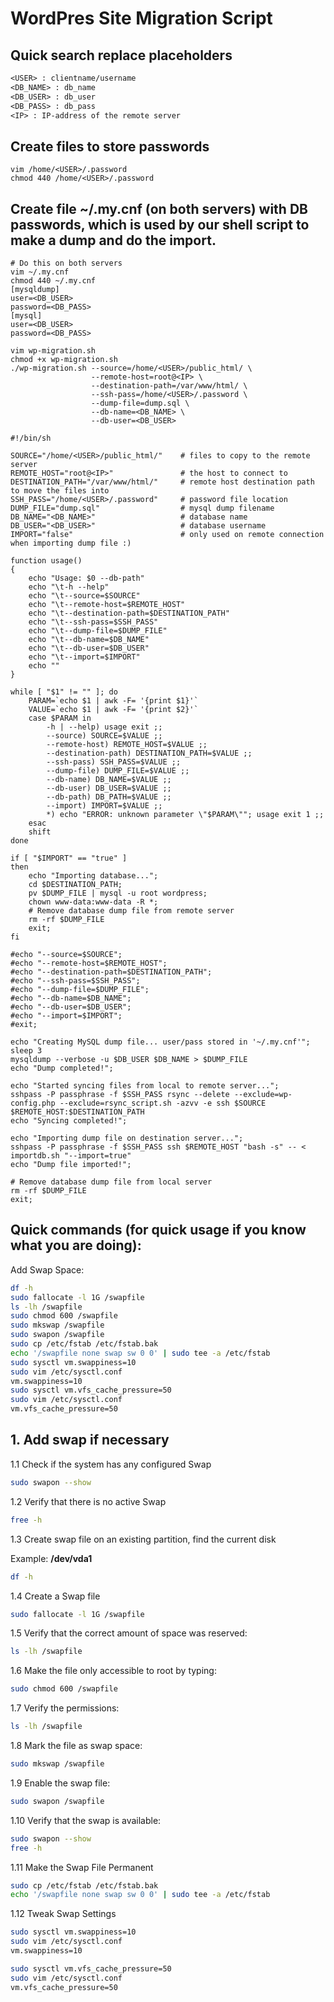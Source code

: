 # WordPres Site Migration Script

## Quick search replace placeholders

```txt
<USER> : clientname/username
<DB_NAME> : db_name
<DB_USER> : db_user
<DB_PASS> : db_pass
<IP> : IP-address of the remote server
```

## Create files to store passwords

```ssh
vim /home/<USER>/.password
chmod 440 /home/<USER>/.password
```

## Create file **~/.my.cnf** (on both servers) with DB passwords, which is used by our shell script to make a dump and do the import.

```
# Do this on both servers
vim ~/.my.cnf
chmod 440 ~/.my.cnf
[mysqldump]
user=<DB_USER>
password=<DB_PASS>
[mysql]
user=<DB_USER>
password=<DB_PASS>
```

```
vim wp-migration.sh
chmod +x wp-migration.sh
./wp-migration.sh --source=/home/<USER>/public_html/ \
                  --remote-host=root@<IP> \
                  --destination-path=/var/www/html/ \
                  --ssh-pass=/home/<USER>/.password \
                  --dump-file=dump.sql \
                  --db-name=<DB_NAME> \
                  --db-user=<DB_USER>
```

```shell
#!/bin/sh

SOURCE="/home/<USER>/public_html/"    # files to copy to the remote server
REMOTE_HOST="root@<IP>"               # the host to connect to
DESTINATION_PATH="/var/www/html/"     # remote host destination path to move the files into
SSH_PASS="/home/<USER>/.password"     # password file location
DUMP_FILE="dump.sql"                  # mysql dump filename
DB_NAME="<DB_NAME>"                   # database name
DB_USER="<DB_USER>"                   # database username
IMPORT="false"                        # only used on remote connection when importing dump file :)

function usage()
{
    echo "Usage: $0 --db-path"
    echo "\t-h --help"
    echo "\t--source=$SOURCE"
    echo "\t--remote-host=$REMOTE_HOST"
    echo "\t--destination-path=$DESTINATION_PATH"
    echo "\t--ssh-pass=$SSH_PASS"
    echo "\t--dump-file=$DUMP_FILE"
    echo "\t--db-name=$DB_NAME"
    echo "\t--db-user=$DB_USER"
    echo "\t--import=$IMPORT"
    echo ""
}

while [ "$1" != "" ]; do
    PARAM=`echo $1 | awk -F= '{print $1}'`
    VALUE=`echo $1 | awk -F= '{print $2}'`
    case $PARAM in
        -h | --help) usage exit ;;
        --source) SOURCE=$VALUE ;;
        --remote-host) REMOTE_HOST=$VALUE ;;
        --destination-path) DESTINATION_PATH=$VALUE ;;
        --ssh-pass) SSH_PASS=$VALUE ;;
        --dump-file) DUMP_FILE=$VALUE ;;
        --db-name) DB_NAME=$VALUE ;;
        --db-user) DB_USER=$VALUE ;;
        --db-path) DB_PATH=$VALUE ;;
        --import) IMPORT=$VALUE ;;
        *) echo "ERROR: unknown parameter \"$PARAM\""; usage exit 1 ;;
    esac
    shift
done

if [ "$IMPORT" == "true" ]
then
    echo "Importing database...";
    cd $DESTINATION_PATH;
    pv $DUMP_FILE | mysql -u root wordpress;
    chown www-data:www-data -R *;
    # Remove database dump file from remote server
    rm -rf $DUMP_FILE
    exit;
fi

#echo "--source=$SOURCE";
#echo "--remote-host=$REMOTE_HOST";
#echo "--destination-path=$DESTINATION_PATH";
#echo "--ssh-pass=$SSH_PASS";
#echo "--dump-file=$DUMP_FILE";
#echo "--db-name=$DB_NAME";
#echo "--db-user=$DB_USER";
#echo "--import=$IMPORT";
#exit;

echo "Creating MySQL dump file... user/pass stored in '~/.my.cnf'";
sleep 3
mysqldump --verbose -u $DB_USER $DB_NAME > $DUMP_FILE
echo "Dump completed!";

echo "Started syncing files from local to remote server...";
sshpass -P passphrase -f $SSH_PASS rsync --delete --exclude=wp-config.php --exclude=rsync_script.sh -azvv -e ssh $SOURCE $REMOTE_HOST:$DESTINATION_PATH
echo "Syncing completed!";

echo "Importing dump file on destination server...";
sshpass -P passphrase -f $SSH_PASS ssh $REMOTE_HOST "bash -s" -- < importdb.sh "--import=true"
echo "Dump file imported!";

# Remove database dump file from local server
rm -rf $DUMP_FILE
exit;

```

## Quick commands (for quick usage if you know what you are doing):

Add Swap Space:

```bash
df -h
sudo fallocate -l 1G /swapfile
ls -lh /swapfile
sudo chmod 600 /swapfile
sudo mkswap /swapfile
sudo swapon /swapfile
sudo cp /etc/fstab /etc/fstab.bak
echo '/swapfile none swap sw 0 0' | sudo tee -a /etc/fstab
sudo sysctl vm.swappiness=10
sudo vim /etc/sysctl.conf
vm.swappiness=10
sudo sysctl vm.vfs_cache_pressure=50
sudo vim /etc/sysctl.conf
vm.vfs_cache_pressure=50
```

## 1. Add swap if necessary

1.1 Check if the system has any configured Swap

```bash
sudo swapon --show
```

1.2 Verify that there is no active Swap

```bash
free -h
```

1.3 Create swap file on an existing partition, find the current disk

Example: **/dev/vda1**

```bash
df -h
```

1.4 Create a Swap file

```bash
sudo fallocate -l 1G /swapfile
```

1.5 Verify that the correct amount of space was reserved:

```bash
ls -lh /swapfile
```

1.6 Make the file only accessible to root by typing:

```bash
sudo chmod 600 /swapfile
```

1.7 Verify the permissions:

```bash
ls -lh /swapfile
```

1.8 Mark the file as swap space:

```bash
sudo mkswap /swapfile
```

1.9 Enable the swap file:

```bash
sudo swapon /swapfile
```

1.10 Verify that the swap is available:

```bash
sudo swapon --show
free -h
```

1.11 Make the Swap File Permanent

```bash
sudo cp /etc/fstab /etc/fstab.bak
echo '/swapfile none swap sw 0 0' | sudo tee -a /etc/fstab
```

1.12 Tweak Swap Settings

```bash
sudo sysctl vm.swappiness=10
sudo vim /etc/sysctl.conf
vm.swappiness=10

sudo sysctl vm.vfs_cache_pressure=50
sudo vim /etc/sysctl.conf
vm.vfs_cache_pressure=50
```
